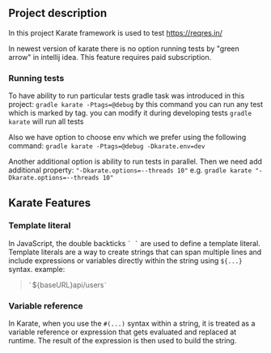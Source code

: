 ## Project description
In this project Karate framework is used to test https://reqres.in/ 

In newest version of karate there is no option running tests by "green arrow" in intellij idea.
This feature requires paid subscription.

### Running tests
To have ability to run particular tests gradle task was introduced in this project:
`gradle karate -Ptags=@debug`
by this command you can run any test which is marked by tag. you can modify it during developing tests
`gradle karate` will run all tests

Also we have option to choose env which we prefer using the following command:
`gradle karate -Ptags=@debug -Dkarate.env=dev`

Another additional option is ability to run tests in parallel. Then we need add additional property:
`"-Dkarate.options=--threads 10"`
e.g.
`gradle karate "-Dkarate.options=--threads 10"`

## Karate Features

### Template literal
In JavaScript, the double backticks `` ` ` `` are used to define a template literal.
Template literals are a way to create strings that can span multiple lines and include expressions
or variables directly within the string using `${...}` syntax.
example: 
> `` ` ``${baseURL}api/users`` ` ``


### Variable reference
In Karate, when you use the `#(...)` syntax within a string, it is treated as a variable reference
or expression that gets evaluated and replaced at runtime. The result of the expression is then used to
build the string.
